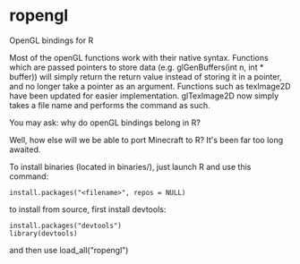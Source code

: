 # ropengl
OpenGL bindings for R

Most of the openGL functions work with their native syntax. Functions which are passed pointers to store data (e.g. glGenBuffers(int n, int * buffer)) will simply return the return value instead of storing it in a pointer, and no longer take a pointer as an argument. Functions such as texImage2D have been updated for easier implementation. glTexImage2D now simply takes a file name and performs the command as such.

You may ask: why do openGL bindings belong in R? 

Well, how else will we be able to port Minecraft to R? It's been far too long awaited.

To install binaries (located in binaries/), just launch R and use this command:

`install.packages("<filename>", repos = NULL)`

to install from source, first install devtools:

```
install.packages("devtools")
library(devtools)
```

and then use load_all("ropengl")
